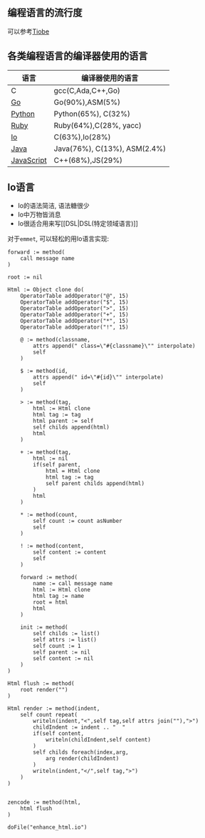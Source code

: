 ## 编程语言的流行度
可以参考[Tiobe](w.tiobe.com/tiobe-index/)

## 各类编程语言的编译器使用的语言

| 语言                                                                   | 编译器使用的语言             |
| ---------------------------------------------------------------------- | ---------------------------- |
| C                                                                      | gcc(C,Ada,C++,Go)            |
| [Go](https://github.com/golang/go)                                     | Go(90%),ASM(5%)              |
| [Python](https://github.com/python/cpython)                            | Python(65%), C(32%)          |
| [Ruby](https://github.com/ruby/ruby)                                   | Ruby(64%),C(28%, yacc)       |
| [Io](https://github.com/IoLanguage/iohttps://github.com/IoLanguage/io) | C(63%),Io(28%)               |
| [Java](https://github.com/openjdk/jdk)                                 | Java(76%), C(13%), ASM(2.4%) |
| [JavaScript](https://github.com/v8/v8)                                 | C++(68%),JS(29%)             |


## Io语言
- Io的语法简洁, 语法糖很少
- Io中万物皆消息
- Io很适合用来写[[DSL|DSL(特定领域语言)]]

对于`emmet`, 可以轻松的用Io语言实现:
```Io
forward := method(
    call message name
)

root := nil

Html := Object clone do(
    OperatorTable addOperator("@", 15)
    OperatorTable addOperator("$", 15)
    OperatorTable addOperator(">", 15)
    OperatorTable addOperator("+", 15)
    OperatorTable addOperator("*", 15)
    OperatorTable addOperator("!", 15)

    @ := method(classname,
        attrs append(" class=\"#{classname}\"" interpolate)
        self
    )

    $ := method(id,
        attrs append(" id=\"#{id}\"" interpolate)
        self
    )

    > := method(tag,
        html := Html clone
        html tag := tag
        html parent := self
        self childs append(html)
        html
    )

    + := method(tag,
        html := nil
        if(self parent,
            html = Html clone
            html tag := tag
            self parent childs append(html)
        )
        html
    )

    * := method(count,
        self count := count asNumber
        self
    )

    ! := method(content,
        self content := content
        self
    )

    forward := method(
        name := call message name
        html := Html clone
        html tag := name
        root = html
        html
    )

    init := method(
        self childs := list()
        self attrs := list()
        self count := 1
        self parent := nil
        self content := nil
    )
)

Html flush := method(
    root render("")
)

Html render := method(indent,
    self count repeat(
        writeln(indent,"<",self tag,self attrs join(""),">")
        childIndent := indent .. "  "
        if(self content,
            writeln(childIndent,self content)
        )
        self childs foreach(index,arg,
            arg render(childIndent)
        )
        writeln(indent,"</",self tag,">")
    )
)


zencode := method(html,
    html flush
)

doFile("enhance_html.io")
```


